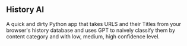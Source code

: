 ## History AI

A quick and dirty Python app that takes URLS and their Titles from your browser's history database and uses GPT to naively classify them by content category and with low, medium, high confidence level. 
